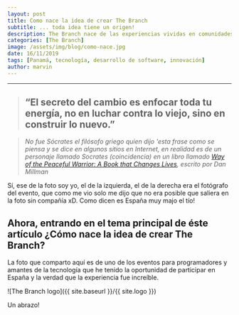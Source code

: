 ```yaml
---
layout: post
title: Como nace la idea de crear The Branch
subtitle: ... toda idea tiene un origen! 
description: The Branch nace de las experiencias vividas en comunidades y eventos fuera de Panamá.
categories: [The Branch]
image: /assets/img/blog/como-nace.jpg
date: 16/11/2019
tags: [Panamá, tecnología, desarrollo de software, innovación]
author: marvin
---
```


****

> ## “El secreto del cambio es enfocar toda tu energía, no en luchar contra lo viejo, sino en construir lo nuevo.”

> _No fue Sócrates el filósofo griego quien dijo 'esta frase como se piensa y se dice en algunos sitios en Internet, en realidad es de un personaje llamado Socrates (coincidencia) en un libro llamado [Way of the Peaceful Warrior: A Book that Changes Lives](https://www.amazon.es/Way-Peaceful-Warrior-Changes-Lives/dp/1932073205), escrito por Dan Millman_


Sí, ese de la foto soy yo, el de la izquierda, el de la derecha era el fotógrafo del evento, que como me vio solo me dijo que no era posible que saliera en la foto sin compañía xD. Como dicen es España muy majo el tío!

## Ahora, entrando en el tema principal de éste artículo ¿Cómo nace la idea de crear The Branch?

La foto que comparto aquí es de uno de los eventos para programadores y amantes de la tecnología que he tenido la oportunidad de participar en España y la verdad que la experiencia fue increíble.

![The Branch logo]({{ site.baseurl }}/{{ site.logo }})

Un abrazo!